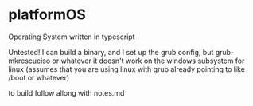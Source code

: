 # platformOS
Operating System written in typescript

Untested!
I can build a binary, and I set up the grub config,
but grub-mkrescueiso or whatever it doesn't work on the windows subsystem for linux
(assumes that you are using linux with grub already pointing to like /boot or whatever)



to build follow allong with notes.md
